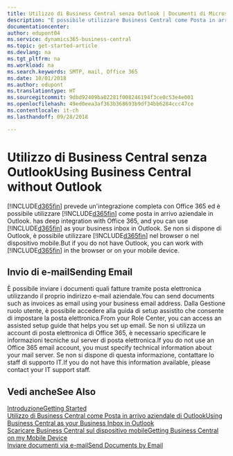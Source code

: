 ```yaml
---
title: Utilizzo di Business Central senza Outlook | Documenti di Microsoft
description: "È possibile utilizzare Business Central come Posta in arrivo aziendale in Outlook perché è possibile integrarlo con Office 365; tuttavia, è anche possibile non utilizzare Outlook e usare invece un browser o il dispositivo mobile."
documentationcenter: 
author: edupont04
ms.service: dynamics365-business-central
ms.topic: get-started-article
ms.devlang: na
ms.tgt_pltfrm: na
ms.workload: na
ms.search.keywords: SMTP, mail, Office 365
ms.date: 10/01/2018
ms.author: edupont
ms.translationtype: HT
ms.sourcegitcommit: 9dbd92409ba02281f008246194f3ce0c53e4e001
ms.openlocfilehash: 49ed0eea3af363b368693b9df34bb6284ccc47ce
ms.contentlocale: it-ch
ms.lasthandoff: 09/28/2018

---
```

# <a name="using-business-central-without-outlook"></a><span data-ttu-id="c494f-103">Utilizzo di Business Central senza Outlook</span><span class="sxs-lookup"><span data-stu-id="c494f-103">Using Business Central without Outlook</span></span>
[!INCLUDE[d365fin](includes/d365fin_md.md)] <span data-ttu-id="c494f-104">prevede un'integrazione completa con Office 365 ed è possibile utilizzare [!INCLUDE[d365fin](includes/d365fin_md.md)] come posta in arrivo aziendale in Outlook.</span><span class="sxs-lookup"><span data-stu-id="c494f-104"> has deep integration with Office 365, and you can use [!INCLUDE[d365fin](includes/d365fin_md.md)] as your business inbox in Outlook.</span></span> <span data-ttu-id="c494f-105">Se non si dispone di Outlook, è possibile utilizzare [!INCLUDE[d365fin](includes/d365fin_md.md)] nel browser o nel dispositivo mobile.</span><span class="sxs-lookup"><span data-stu-id="c494f-105">But if you do not have Outlook, you can work with [!INCLUDE[d365fin](includes/d365fin_md.md)] in the browser or on your mobile device.</span></span>  

## <a name="sending-email"></a><span data-ttu-id="c494f-106">Invio di e-mail</span><span class="sxs-lookup"><span data-stu-id="c494f-106">Sending Email</span></span>
<span data-ttu-id="c494f-107">È possibile inviare i documenti quali fatture tramite posta elettronica utilizzando il proprio indirizzo e-mail aziendale.</span><span class="sxs-lookup"><span data-stu-id="c494f-107">You can send documents such as invoices as email using your business email address.</span></span> <span data-ttu-id="c494f-108">Dalla Gestione ruolo utente, è possibile accedere alla guida di setup assistito che consente di impostare la posta elettronica.</span><span class="sxs-lookup"><span data-stu-id="c494f-108">From your Role Center, you can access an assisted setup guide that helps you set up email.</span></span> <span data-ttu-id="c494f-109">Se non si utilizza un account di posta elettronica di Office 365, è necessario specificare le informazioni tecniche sul server di posta elettronica.</span><span class="sxs-lookup"><span data-stu-id="c494f-109">If you do not use an Office 365 email account, you must specify technical information about your mail server.</span></span> <span data-ttu-id="c494f-110">Se non si dispone di questa informazione, contattare lo staff di supporto IT.</span><span class="sxs-lookup"><span data-stu-id="c494f-110">If you do not have this information available, please contact your IT support staff.</span></span>  


## <a name="see-also"></a><span data-ttu-id="c494f-111">Vedi anche</span><span class="sxs-lookup"><span data-stu-id="c494f-111">See Also</span></span>
[<span data-ttu-id="c494f-112">Introduzione</span><span class="sxs-lookup"><span data-stu-id="c494f-112">Getting Started</span></span>](product-get-started.md)  
[<span data-ttu-id="c494f-113">Utilizzo di Business Central come Posta in arrivo aziendale di Outlook</span><span class="sxs-lookup"><span data-stu-id="c494f-113">Using Business Central as your Business Inbox in Outlook</span></span>](admin-outlook.md)  
[<span data-ttu-id="c494f-114">Scaricare Business Central sul dispositivo mobile</span><span class="sxs-lookup"><span data-stu-id="c494f-114">Getting Business Central on my Mobile Device</span></span>](install-mobile-app.md)  
[<span data-ttu-id="c494f-115">Inviare documenti via e-mail</span><span class="sxs-lookup"><span data-stu-id="c494f-115">Send Documents by Email</span></span>](ui-how-send-documents-email.md)

